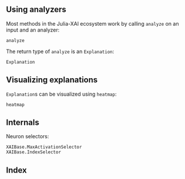 ## Using analyzers
Most methods in the Julia-XAI ecosystem work by calling `analyze` on an input and an analyzer:
```@docs
analyze
```

The return type of `analyze` is an `Explanation`:
```@docs
Explanation
```

## Visualizing explanations
`Explanation`s can be visualized using `heatmap`:
```@docs
heatmap
```

## Internals
Neuron selectors:
```@docs
XAIBase.MaxActivationSelector
XAIBase.IndexSelector
```

## Index
```@index
```